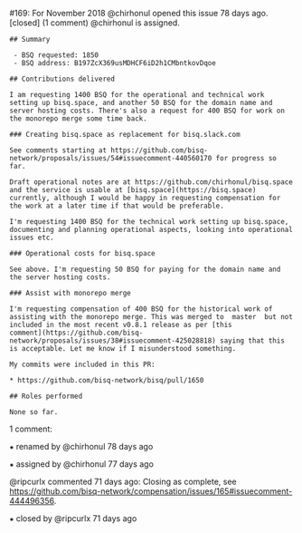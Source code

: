#169: For November 2018
@chirhonul opened this issue 78 days ago.  [closed] (1 comment)
@chirhonul is assigned. 

    ## Summary
    
     - BSQ requested: 1850
     - BSQ address: B197ZcX369usMDHCF6iD2h1CMbntkovDqoe
    
    ## Contributions delivered
    
    I am requesting 1400 BSQ for the operational and technical work setting up bisq.space, and another 50 BSQ for the domain name and server hosting costs. There's also a request for 400 BSQ for work on the monorepo merge some time back.
    
    ### Creating bisq.space as replacement for bisq.slack.com
    
    See comments starting at https://github.com/bisq-network/proposals/issues/54#issuecomment-440560170 for progress so far.
    
    Draft operational notes are at https://github.com/chirhonul/bisq.space and the service is usable at [bisq.space](https://bisq.space) currently, although I would be happy in requesting compensation for the work at a later time if that would be preferable.
    
    I'm requesting 1400 BSQ for the technical work setting up bisq.space, documenting and planning operational aspects, looking into operational issues etc.
    
    ### Operational costs for bisq.space
    
    See above. I'm requesting 50 BSQ for paying for the domain name and the server hosting costs.
    
    ### Assist with monorepo merge
    
    I'm requesting compensation of 400 BSQ for the historical work of assisting with the monorepo merge. This was merged to  master  but not included in the most recent v0.8.1 release as per [this 
    comment](https://github.com/bisq-network/proposals/issues/38#issuecomment-425028818) saying that this is acceptable. Let me know if I misunderstood something.
    
    My commits were included in this PR:
    
    * https://github.com/bisq-network/bisq/pull/1650
    
    ## Roles performed
    
    None so far.


1 comment:

⁕ renamed by @chirhonul 78 days ago

⁕ assigned by @chirhonul 77 days ago

@ripcurlx commented 71 days ago:
    Closing as complete, see https://github.com/bisq-network/compensation/issues/165#issuecomment-444496356.


⁕ closed by @ripcurlx 71 days ago

